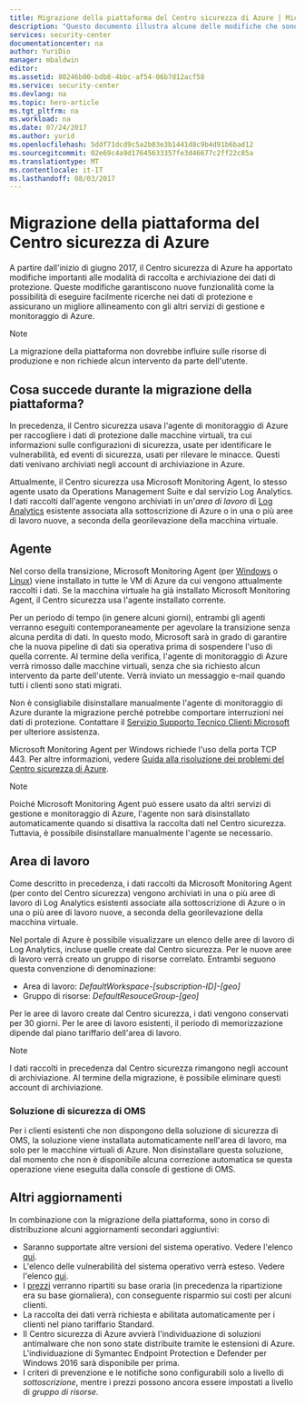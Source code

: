 ```yaml
---
title: Migrazione della piattaforma del Centro sicurezza di Azure | Microsoft Docs
description: "Questo documento illustra alcune delle modifiche che sono state apportate alla modalità di raccolta dati nel Centro sicurezza di Azure."
services: security-center
documentationcenter: na
author: YuriDio
manager: mbaldwin
editor: 
ms.assetid: 80246b00-bdb8-4bbc-af54-06b7d12acf58
ms.service: security-center
ms.devlang: na
ms.topic: hero-article
ms.tgt_pltfrm: na
ms.workload: na
ms.date: 07/24/2017
ms.author: yurid
ms.openlocfilehash: 5ddf71dcd9c5a2b03e3b1441d8c9b4d91b6bad12
ms.sourcegitcommit: 02e69c4a9d17645633357fe3d46677c2ff22c85a
ms.translationtype: MT
ms.contentlocale: it-IT
ms.lasthandoff: 08/03/2017
---
```

# <a name="azure-security-center-platform-migration"></a>Migrazione della piattaforma del Centro sicurezza di Azure

A partire dall'inizio di giugno 2017, il Centro sicurezza di Azure ha apportato modifiche importanti alle modalità di raccolta e archiviazione dei dati di protezione.  Queste modifiche garantiscono nuove funzionalità come la possibilità di eseguire facilmente ricerche nei dati di protezione e assicurano un migliore allineamento con gli altri servizi di gestione e monitoraggio di Azure.

> [!NOTE]
> La migrazione della piattaforma non dovrebbe influire sulle risorse di produzione e non richiede alcun intervento da parte dell'utente.


## <a name="whats-happening-during-this-platform-migration"></a>Cosa succede durante la migrazione della piattaforma?

In precedenza, il Centro sicurezza usava l'agente di monitoraggio di Azure per raccogliere i dati di protezione dalle macchine virtuali, tra cui informazioni sulle configurazioni di sicurezza, usate per identificare le vulnerabilità, ed eventi di sicurezza, usati per rilevare le minacce. Questi dati venivano archiviati negli account di archiviazione in Azure.

Attualmente, il Centro sicurezza usa Microsoft Monitoring Agent, lo stesso agente usato da Operations Management Suite e dal servizio Log Analytics. I dati raccolti dall'agente vengono archiviati in un'*area di lavoro* di [Log Analytics](../log-analytics/log-analytics-manage-access.md) esistente associata alla sottoscrizione di Azure o in una o più aree di lavoro nuove, a seconda della georilevazione della macchina virtuale.

## <a name="agent"></a>Agente

Nel corso della transizione, Microsoft Monitoring Agent (per [Windows](../log-analytics/log-analytics-windows-agents.md) o [Linux](../log-analytics/log-analytics-linux-agents.md)) viene installato in tutte le VM di Azure da cui vengono attualmente raccolti i dati.  Se la macchina virtuale ha già installato Microsoft Monitoring Agent, il Centro sicurezza usa l'agente installato corrente.

Per un periodo di tempo (in genere alcuni giorni), entrambi gli agenti verranno eseguiti contemporaneamente per agevolare la transizione senza alcuna perdita di dati. In questo modo, Microsoft sarà in grado di garantire che la nuova pipeline di dati sia operativa prima di sospendere l'uso di quella corrente. Al termine della verifica, l'agente di monitoraggio di Azure verrà rimosso dalle macchine virtuali, senza che sia richiesto alcun intervento da parte dell'utente. Verrà inviato un messaggio e-mail quando tutti i clienti sono stati migrati.
 
Non è consigliabile disinstallare manualmente l'agente di monitoraggio di Azure durante la migrazione perché potrebbe comportare interruzioni nei dati di protezione. Contattare il [Servizio Supporto Tecnico Clienti Microsoft](https://support.microsoft.com/contactus/) per ulteriore assistenza. 

Microsoft Monitoring Agent per Windows richiede l'uso della porta TCP 443. Per altre informazioni, vedere [Guida alla risoluzione dei problemi del Centro sicurezza di Azure](security-center-troubleshooting-guide.md).


> [!NOTE] 
> Poiché Microsoft Monitoring Agent può essere usato da altri servizi di gestione e monitoraggio di Azure, l'agente non sarà disinstallato automaticamente quando si disattiva la raccolta dati nel Centro sicurezza. Tuttavia, è possibile disinstallare manualmente l'agente se necessario.

## <a name="workspace"></a>Area di lavoro

Come descritto in precedenza, i dati raccolti da Microsoft Monitoring Agent (per conto del Centro sicurezza) vengono archiviati in una o più aree di lavoro di Log Analytics esistenti associate alla sottoscrizione di Azure o in una o più aree di lavoro nuove, a seconda della georilevazione della macchina virtuale.

Nel portale di Azure è possibile visualizzare un elenco delle aree di lavoro di Log Analytics, incluse quelle create dal Centro sicurezza. Per le nuove aree di lavoro verrà creato un gruppo di risorse correlato. Entrambi seguono questa convenzione di denominazione:

- Area di lavoro: *DefaultWorkspace-[subscription-ID]-[geo]*
- Gruppo di risorse: *DefaultResouceGroup-[geo]* 
 
Per le aree di lavoro create dal Centro sicurezza, i dati vengono conservati per 30 giorni. Per le aree di lavoro esistenti, il periodo di memorizzazione dipende dal piano tariffario dell'area di lavoro.

> [!NOTE]
> I dati raccolti in precedenza dal Centro sicurezza rimangono negli account di archiviazione. Al termine della migrazione, è possibile eliminare questi account di archiviazione.

### <a name="oms-security-solution"></a>Soluzione di sicurezza di OMS 

Per i clienti esistenti che non dispongono della soluzione di sicurezza di OMS, la soluzione viene installata automaticamente nell'area di lavoro, ma solo per le macchine virtuali di Azure. Non disinstallare questa soluzione, dal momento che non è disponibile alcuna correzione automatica se questa operazione viene eseguita dalla console di gestione di OMS.


## <a name="other-updates"></a>Altri aggiornamenti

In combinazione con la migrazione della piattaforma, sono in corso di distribuzione alcuni aggiornamenti secondari aggiuntivi:

- Saranno supportate altre versioni del sistema operativo. Vedere l'elenco [qui](security-center-faq.md#virtual-machines).
- L'elenco delle vulnerabilità del sistema operativo verrà esteso. Vedere l'elenco [qui](https://gallery.technet.microsoft.com/Azure-Security-Center-a789e335).
- I [prezzi](https://azure.microsoft.com/pricing/details/security-center/) verranno ripartiti su base oraria (in precedenza la ripartizione era su base giornaliera), con conseguente risparmio sui costi per alcuni clienti.
- La raccolta dei dati verrà richiesta e abilitata automaticamente per i clienti nel piano tariffario Standard.
- Il Centro sicurezza di Azure avvierà l'individuazione di soluzioni antimalware che non sono state distribuite tramite le estensioni di Azure. L'individuazione di Symantec Endpoint Protection e Defender per Windows 2016 sarà disponibile per prima.
- I criteri di prevenzione e le notifiche sono configurabili solo a livello di *sottoscrizione*, mentre i prezzi possono ancora essere impostati a livello di *gruppo di risorse*.

